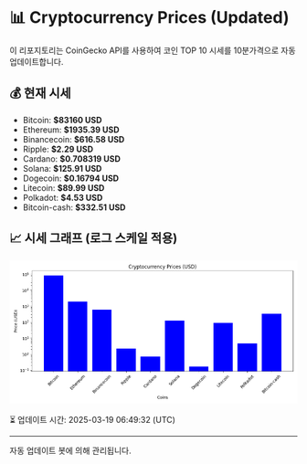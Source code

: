 
# 📊 Cryptocurrency Prices (Updated)

이 리포지토리는 CoinGecko API를 사용하여 코인 TOP 10 시세를 10분가격으로 자동 업데이트합니다.

## 💰 현재 시세
- Bitcoin: **$83160 USD**
- Ethereum: **$1935.39 USD**
- Binancecoin: **$616.58 USD**
- Ripple: **$2.29 USD**
- Cardano: **$0.708319 USD**
- Solana: **$125.91 USD**
- Dogecoin: **$0.16794 USD**
- Litecoin: **$89.99 USD**
- Polkadot: **$4.53 USD**
- Bitcoin-cash: **$332.51 USD**

## 📈 시세 그래프 (로그 스케일 적용)
![Crypto Prices](crypto_prices.png)

⏳ 업데이트 시간: 2025-03-19 06:49:32 (UTC)

---
자동 업데이트 봇에 의해 관리됩니다.
